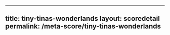 ---
        
title: tiny-tinas-wonderlands
layout: scoredetail
permalink: /meta-score/tiny-tinas-wonderlands
---